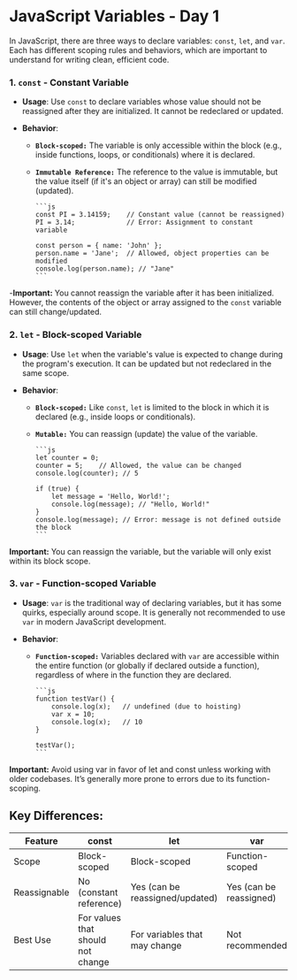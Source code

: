# JavaScript Variables - Day 1

In JavaScript, there are three ways to declare variables: `const`, `let`, and `var`. Each has different scoping rules and behaviors, which are important to understand for writing clean, efficient code.

### 1. **`const` - Constant Variable**

- **Usage**: Use `const` to declare variables whose value should not be reassigned after they are initialized. It cannot be redeclared or updated.
  
- **Behavior**:
  - **`Block-scoped:`** The variable is only accessible within the block (e.g., inside functions, loops, or conditionals) where it is declared.
  - **`Immutable Reference:`** The reference to the value is immutable, but the value itself (if it's an object or array) can still be modified (updated).

        ```js
        const PI = 3.14159;    // Constant value (cannot be reassigned)
        PI = 3.14;             // Error: Assignment to constant variable

        const person = { name: 'John' };
        person.name = 'Jane';  // Allowed, object properties can be modified
        console.log(person.name); // "Jane"
        ```

-**Important:** You cannot reassign the variable after it has been initialized. However, the contents of the object or array assigned to the `const` variable can still change/updated.


### 2. **`let` - Block-scoped Variable**

- **Usage**: Use `let` when the variable's value is expected to change during the program's execution. It can be updated but not redeclared in the same scope.

- **Behavior**:
  - **`Block-scoped:`** Like `const`, `let` is limited to the block in which it is declared (e.g., inside loops or conditionals).
  - **`Mutable:`** You can reassign (update) the value of the variable.

        ```js  
        let counter = 0;
        counter = 5;    // Allowed, the value can be changed
        console.log(counter); // 5

        if (true) {
            let message = 'Hello, World!';
            console.log(message); // "Hello, World!"
        }
        console.log(message); // Error: message is not defined outside the block
        ```

**Important:** You can reassign the variable, but the variable will only exist within its block scope.

### 3. **`var` - Function-scoped Variable**

- **Usage**: `var` is the traditional way of declaring variables, but it has some quirks, especially around scope. It is generally not recommended to use `var` in modern JavaScript development.

- **Behavior**:
  - **`Function-scoped:`** Variables declared with `var` are accessible within the entire function (or globally if declared outside a function), regardless of where in the function they are declared.

        ```js 
        function testVar() {
            console.log(x);   // undefined (due to hoisting)
            var x = 10;
            console.log(x);   // 10
        }

        testVar();
        ```

**Important:** Avoid using var in favor of let and const unless working with older codebases. It’s generally more prone to errors due to its function-scoping.



## Key Differences:


|   Feature |      const    |            let        |             var |
|   ----------------|-------------|-----------------------|------------------|
|   Scope    |    Block-scoped      | Block-scoped  | Function-scoped |
|   Reassignable| No (constant reference)       | Yes (can be reassigned/updated)|Yes (can be reassigned)|
| Best Use     | For values that should not change        | For variables that may change          |	Not recommended





